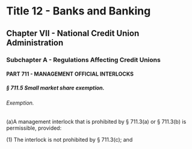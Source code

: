 
# Title 12 - Banks and Banking
## Chapter VII - National Credit Union Administration
### Subchapter A - Regulations Affecting Credit Unions
#### PART 711 - MANAGEMENT OFFICIAL INTERLOCKS
##### § 711.5 Small market share exemption.
###### Exemption.

(a)A management interlock that is prohibited by § 711.3(a) or § 711.3(b) is permissible, provided:

(1) The interlock is not prohibited by § 711.3(c); and

